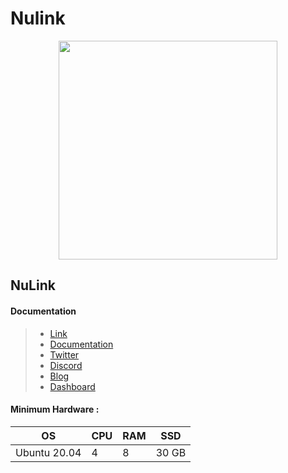 # Nulink

<div align="center">

<img src="https://github.com/catsmile100/Validator-Testnet/assets/85368621/7b2255c4-e8db-44f9-b268-69f09331b322" alt="" height="350">

</div>

## NuLink

#### Documentation

> * [Link](https://www.nulink.org/)
> * [Documentation](https://docs.nulink.org/products/stakers/nulink\_worker#minimum-system-requirements)
> * [Twitter](https://twitter.com/NuLink\_)
> * [Discord](https://discord.com/invite/25CQFUuwJS)
> * [Blog](https://www.nulink.org/blog-posts/nulink-testnet-horus-2-0-phase-one-testing-rules)
> * [Dashboard](https://dashboard.testnet.nulink.org/)

#### Minimum Hardware :

| OS           | CPU | RAM | SSD   |
| ------------ | --- | --- | ----- |
| Ubuntu 20.04 | 4   | 8   | 30 GB |
